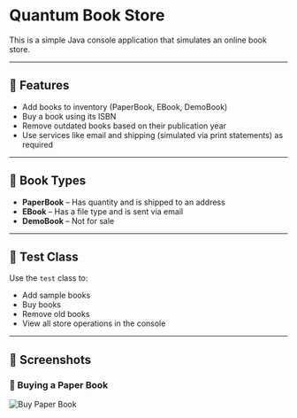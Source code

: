 # Quantum Book Store 

This is a simple Java console application that simulates an online book store.

---

## 🚀 Features

- Add books to inventory (PaperBook, EBook, DemoBook)
- Buy a book using its ISBN
- Remove outdated books based on their publication year
- Use services like email and shipping (simulated via print statements) as required

---

## 🧱 Book Types

- **PaperBook** – Has quantity and is shipped to an address
- **EBook** – Has a file type and is sent via email
- **DemoBook** – Not for sale

---

## 🧪 Test Class

Use the `test` class to:
- Add sample books
- Buy books
- Remove old books
- View all store operations in the console

---
## 📸 Screenshots

### 🛒 Buying a Paper Book
![Buy Paper Book](screenshots/buy_book.png)

 


 
